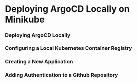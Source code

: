 # Deploying ArgoCD Locally on Minikube


### Deploying ArgoCD Locally 

### Configuring a Local Kubernetes Container Registry

### Creating a New Application 

### Adding Authentication to a Github Repository
